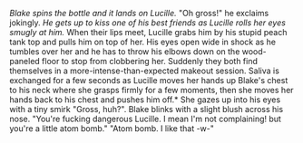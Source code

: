 *Blake spins the bottle and it lands on Lucille.* "Oh gross!" he exclaims jokingly. *He gets up to kiss one of his best friends as Lucille rolls her eyes smugly at him.* When their lips meet, Lucille grabs him by his stupid peach tank top and pulls him on top of her. His eyes open wide in shock as he tumbles over her and he has to throw his elbows down on the wood-paneled floor to stop from clobbering her. Suddenly they both find themselves in a more-intense-than-expected makeout session. Saliva is exchanged for a few seconds as Lucille moves her hands up Blake's chest to his neck where she grasps firmly for a few moments, then she moves her hands back to his chest and pushes him off.* She gazes up into his eyes with a tiny smirk "Gross, huh?". 
Blake blinks with a slight blush across his nose. "You're fucking dangerous Lucille. I mean I'm not complaining! but you're a little atom bomb."
"Atom bomb. I like that -w-"